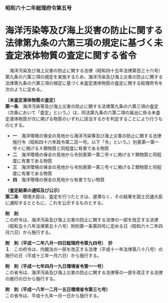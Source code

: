 ### 昭和六十二年総理府令第五号  
# 海洋汚染等及び海上災害の防止に関する法律第九条の六第三項の規定に基づく未査定液体物質の査定に関する省令  
　海洋汚染及び海上災害の防止に関する法律（昭和四十五年法律第百三十六号）第九条の六第三項の規定を実施するため、海洋汚染及び海上災害の防止に関する法律第九条の六第三項の規定に基づく未査定液体物質の査定に関する総理府令を次のように定める。  
  
**（未査定液体物質の査定）**  
**第一条**　海洋汚染等及び海上災害の防止に関する法律第九条の六第三項の査定（次条において「査定」という。）は、同法第九条の六第二項の届出に係る未査定液体物質が次に掲げる物質のいずれに該当するかを判定することにより行うものとする。  
* **一**　海洋環境の保全の見地から海洋汚染等及び海上災害の防止に関する法律施行令（昭和四十六年政令第二百一号。以下「令」という。）別表第一第一号イに掲げるＸ類物質と同程度に有害である物質  
* **二**　海洋環境の保全の見地から令別表第一第二号イに掲げるＹ類物質と同程度に有害である物質  
* **三**　海洋環境の保全の見地から令別表第一第三号イに掲げるＺ類物質と同程度に有害である物質  
* **四**　海洋環境の保全の見地から有害でない物質  
  
**（査定結果の通知及び公示）**  
**第二条**　環境大臣は、査定を行つたときは、遅滞なく、その結果を国土交通大臣に通知するとともに、これを公示するものとする。  
  
**附　則**  
この府令は、海洋汚染及び海上災害の防止に関する法律の一部を改正する法律（昭和五十八年法律第五十八号）附則第一条第四号に定める日（昭和六十二年四月六日）から施行する。  
  
**附　則（平成一二年八月一四日総理府令第九四号）　抄**  
**１**　この府令は、内閣法の一部を改正する法律（平成十一年法律第八十八号）の施行の日（平成十三年一月六日）から施行する。  
  
**附　則（平成一七年四月一九日環境省令第一一号）**  
この省令は、海洋汚染及び海上災害の防止に関する法律等の一部を改正する法律の施行の日から施行する。  
  
**附　則（平成一八年一二月一五日環境省令第三七号）**  
この省令は、平成十九年一月一日から施行する。  
  
